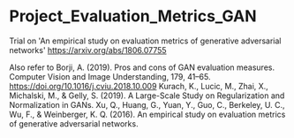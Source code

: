 # Project_Evaluation_Metrics_GAN
Trial on 'An empirical study on evaluation metrics of generative adversarial networks' https://arxiv.org/abs/1806.07755

Also refer to
Borji, A. (2019). Pros and cons of GAN evaluation measures. Computer Vision and Image Understanding, 179, 41–65. https://doi.org/10.1016/j.cviu.2018.10.009
Kurach, K., Lucic, M., Zhai, X., Michalski, M., & Gelly, S. (2019). A Large-Scale Study on Regularization and Normalization in GANs.
Xu, Q., Huang, G., Yuan, Y., Guo, C., Berkeley, U. C., Wu, F., & Weinberger, K. Q. (2016). An empirical study on evaluation metrics of generative adversarial networks.

